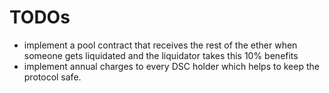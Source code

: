 # TODOs

- implement a pool contract that receives the rest of the ether when someone gets liquidated and the liquidator takes this 10% benefits
- implement annual charges to every DSC holder which helps to keep the protocol safe.

